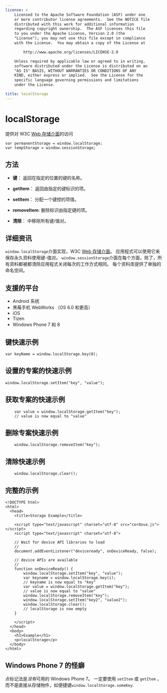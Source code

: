 ```yaml
---
license: >
    Licensed to the Apache Software Foundation (ASF) under one
    or more contributor license agreements.  See the NOTICE file
    distributed with this work for additional information
    regarding copyright ownership.  The ASF licenses this file
    to you under the Apache License, Version 2.0 (the
    "License"); you may not use this file except in compliance
    with the License.  You may obtain a copy of the License at

        http://www.apache.org/licenses/LICENSE-2.0

    Unless required by applicable law or agreed to in writing,
    software distributed under the License is distributed on an
    "AS IS" BASIS, WITHOUT WARRANTIES OR CONDITIONS OF ANY
    KIND, either express or implied.  See the License for the
    specific language governing permissions and limitations
    under the License.

title: localStorage
---
```


# localStorage

提供对 W3C [Web 存储介面][1]的访问

 [1]: http://dev.w3.org/html5/webstorage/#the-localstorage-attribute

    var permanentStorage = window.localStorage;
    var tempStorage = window.sessionStorage;
    

## 方法

*   **键**： 返回在指定的位置的键的名称。

*   **getItem**： 返回由指定的键标识的项。

*   **setItem**： 分配一个键控的项值。

*   **removeItem**: 删除标识由指定键的项。

*   **清除**： 中移除所有键/值对。

## 详细资讯

`window.localStorage`介面实现，W3C [Web 存储介面][2]。 应用程式可以使用它来保存永久资料使用键-值对。 `window.sessionStorage`介面在每个方面，除了，所有资料都被都清除应用程式关闭每次的工作方式相同。 每个资料库提供了单独的命名空间。

 [2]: http://dev.w3.org/html5/webstorage/

## 支援的平台

*   Android 系统
*   黑莓手机 WebWorks （OS 6.0 和更高）
*   iOS
*   Tizen
*   Windows Phone 7 和 8

## 键快速示例

    var keyName = window.localStorage.key(0);
    

## 设置的专案的快速示例

    window.localStorage.setItem("key", "value");
    

## 获取专案的快速示例

        var value = window.localStorage.getItem("key");
        // value is now equal to "value"
    

## 删除专案快速示例

        window.localStorage.removeItem("key");
    

## 清除快速示例

        window.localStorage.clear();
    

## 完整的示例

    <!DOCTYPE html>
    <html>
      <head>
        <title>Storage Example</title>
    
        <script type="text/javascript" charset="utf-8" src="cordova.js"></script>
        <script type="text/javascript" charset="utf-8">
    
        // Wait for device API libraries to load
        //
        document.addEventListener("deviceready", onDeviceReady, false);
    
        // device APIs are available
        //
        function onDeviceReady() {
            window.localStorage.setItem("key", "value");
            var keyname = window.localStorage.key(i);
            // keyname is now equal to "key"
            var value = window.localStorage.getItem("key");
            // value is now equal to "value"
            window.localStorage.removeItem("key");
            window.localStorage.setItem("key2", "value2");
            window.localStorage.clear();
            // localStorage is now empty
        }
    
        </script>
      </head>
      <body>
        <h1>Example</h1>
        <p>localStorage</p>
      </body>
    </html>
    

## Windows Phone 7 的怪癖

点标记法是*没有*可用的 Windows Phone 7。 一定要使用 `setItem` 或 `getItem` ，而不是直接从存储物件，如便捷键`window.localStorage.someKey`.